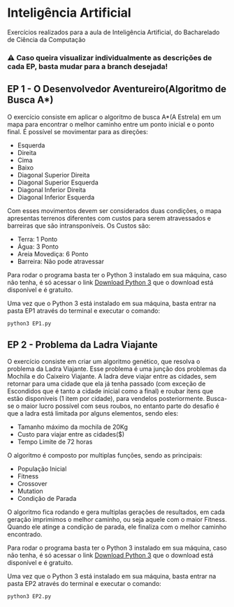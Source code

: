 # Inteligência Artificial
Exercícios realizados para a aula de Inteligência Artificial, do Bacharelado de Ciência da Computação

### :warning: Caso queira visualizar individualmente as descrições de cada EP, basta mudar para a branch desejada!

## EP 1 - O Desenvolvedor Aventureiro(Algoritmo de Busca A*)
O exercício consiste em aplicar o algoritmo de busca A*(A Estrela) em um mapa para encontrar o melhor caminho entre um ponto inicial e o ponto final. É possível se movimentar para as direções:
  - Esquerda
  - Direita
  - Cima
  - Baixo
  - Diagonal Superior Direita
  - Diagonal Superior Esquerda
  - Diagonal Inferior Direita
  - Diagonal Inferior Esquerda
  
Com esses movimentos devem ser considerados duas condições, o mapa apresentas terrenos diferentes com custos para serem atravessados e barreiras que são intransponíveis. Os Custos são:
  - Terra: 1 Ponto
  - Água: 3 Ponto
  - Areia Movediça: 6 Ponto
  - Barreira: Não pode atravessar

Para rodar o programa basta ter o Python 3 instalado em sua máquina, caso não tenha, é só acessar o link [Download Python 3](https://www.python.org/downloads/) que o download está disponível e é gratuito.

Uma vez que o Python 3 está instalado em sua máquina, basta entrar na pasta EP1 através do terminal e executar o comando:
````
python3 EP1.py
````

## EP 2 - Problema da Ladra Viajante
O exercício consiste em criar um algoritmo genético, que resolva o problema da Ladra Viajante. Esse problema é uma junção dos problemas da Mochila e do Caixeiro Viajante. A ladra deve viajar entre as cidades, sem retornar para uma cidade que ela já tenha passado (com exceção de Escondidos que é tanto a cidade inicial como a final) e roubar itens que estão disponíveis (1 item por cidade), para vendelos posteriormente. Busca-se o maior lucro possível com seus roubos, no entanto parte do desafio é que a ladra está limitada por alguns elementos, sendo eles:
  - Tamanho máximo da mochila de 20Kg
  - Custo para viajar entre as cidades($)
  - Tempo Limite de 72 horas

O algoritmo é composto por multiplas funções, sendo as principais:
  - População Inicial
  - Fitness 
  - Crossover
  - Mutation
  - Condição de Parada
  
O algoritmo fica rodando e gera multiplas gerações de resultados, em cada geração imprimimos o melhor caminho, ou seja aquele com o maior Fitness. Quando ele atinge a condição de parada, ele finaliza com o melhor caminho encontrado.
 
Para rodar o programa basta ter o Python 3 instalado em sua máquina, caso não tenha, é só acessar o link [Download Python 3](https://www.python.org/downloads/) que o download está disponível e é gratuito.

Uma vez que o Python 3 está instalado em sua máquina, basta entrar na pasta EP2 através do terminal e executar o comando:
````
python3 EP2.py
````
